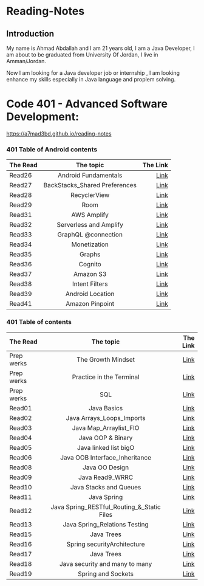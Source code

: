 # Reading-Notes

## Introduction
My name is Ahmad Abdallah and I am 21 years old, I am a Java Developer, I  am about to be graduated from University Of Jordan, I live in Amman/Jordan.

Now I am looking for a Java developer job or internship , I am looking enhance my skills especially in Java language and proplem solving.

# Code 401 - Advanced Software Development:

 https://a7mad3bd.github.io/reading-notes

 ### 401 Table of Android contents

| The Read	 |           The topic           |              The Link |
|:----------|:-----------------------------:|----------------------:|
| Read26    |     Android Fundamentals      | [Link](/Read26_Android%20Fundamentals.md) |
| Read27    | BackStacks_Shared Preferences | [Link](/Read27_BackStacks_Shared%20Preferences.md) |
| Read28    |         RecyclerView          | [Link](/Read28_RecyclerView.md) |
| Read29    |             Room              | [Link](/Read29_Room.md) || Read30      | Hash Table | [Link](/Read30_HashTable.md) |
| Read31    |          AWS Amplify          | [Link](/Read31_AWS_Amplify.md)|
| Read32    |    Serverless and Amplify     | [Link](/Read32Serverless_Amplify.md)|
| Read33    |      GraphQL @connection      | [Link](/Read33_GraphQL%40connection.md)|
| Read34    |         Monetization          | [Link](/Read34_Monetization.md)|
| Read35    |            Graphs             | [Link](/Read35_Graph.md)|
| Read36    |            Cognito            | [Link](/Read36_Cognito.md)|
| Read37    |           Amazon S3           | [Link](/Read37_Amazon_S3.md)|
| Read38    |      Intent Filters        | [Link](/Read38_IntentFilters.md)|
| Read39    |       Android Location        | [Link](/Read39_.md)|
| Read41    |        Amazon Pinpoint        | [Link](/Read41.md)|



### 401 Table of contents

| The Read	      | The topic    |              The Link |
| :---        |:-----------:|----------------------:|
| Prep werks      | The Growth Mindset | [Link](./Read26_Android%Fundamentals.md) |
| Prep werks      | Practice in the Terminal | [Link](./Prep_Terminal.md) |
| Prep werks      | SQL | [Link](./SQL_Prep_challenges/) |
| Read01      | Java Basics | [Link](./Read1_Java_Basics.md) |
| Read02      | Java Arrays_Loops_Imports | [Link](./Read2_Arrays_Loops_Imports.md) |
| Read03      | Java Map_Arraylist_FIO | [Link](./Read3_Map_prematives.md) |
| Read04      | Java OOP & Binary | [Link](./Read4_OOP.md) |
| Read05        | Java linked list bigO | [Link](./Read_linked_list_bigO.md) |
| Read06      | Java OOB Interface_Inheritance | [Link](./Read6_Interface_Inheritance.md) |
| Read08      | Java OO Design | [Link](./Read8_OODesign.md) |
| Read09      | Java Read9_WRRC | [Link](./Read9_WRRC.md) |
| Read10      | Java Stacks and Queues | [Link](./Read10_Stacks%20and%20Queues.md) |
| Read11      | Java Spring | [Link](./Read11_Spring.md) |
| Read12      | Java Spring_RESTful_Routing_&_Static Files | [Link](/Read12_Spring_RESTful.md) |
| Read13      | Java Spring_Relations Testing | [Link](/Read13_relations%20and%20testing.md) |
| Read15      | Java Trees | [Link](/Read15_Trees.md) |
| Read16      | Spring securityArchitecture | [Link](/Read16_securityArchitecture.md) |
| Read17      | Java Trees | [Link](/Read17_Spring_OAuth2.md) |
| Read18      | Java security and many to many | [Link](/Read18.md) |
| Read19      | Spring and Sockets | [Link](/Read19_Spring_Sockets.md) |





